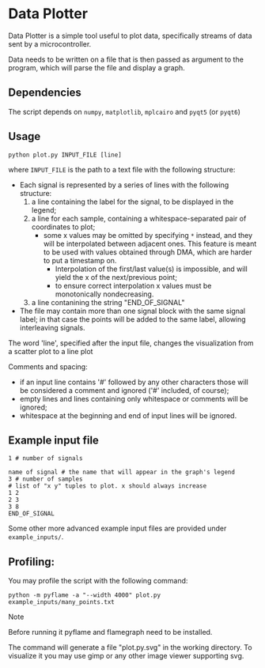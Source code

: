 # Data Plotter

Data Plotter is a simple tool useful to plot data, specifically streams of data sent by a microcontroller. 

Data needs to be written on a file that is then passed as argument to the program, which will parse the file and display a graph.

## Dependencies

The script depends on `numpy`, `matplotlib`, `mplcairo` and `pyqt5` (or `pyqt6`)

## Usage

`python plot.py INPUT_FILE [line]`

where `INPUT_FILE` is the path to a text file with the following structure:

- Each signal is represented by a series of lines with the following structure:
    1. a line containing the label for the signal, to be displayed in the legend;
    1. a line for each sample, containing a whitespace-separated pair of coordinates to plot;
        * some x values may be omitted by specifying `*` instead, and they will be interpolated between adjacent ones. This feature is meant to be used with values obtained through DMA, which are harder to put a timestamp on.
            * Interpolation of the first/last value(s) is impossible, and will yield the x of the next/previous point;
            * to ensure correct interpolation x values must be monotonically nondecreasing.
    1. a line contanining the string "END_OF_SIGNAL"
- The file may contain more than one signal block with the same signal label; in that case the points will be added to the same label, allowing interleaving signals.

The word 'line', specified after the input file, changes the visualization from a scatter plot to a line plot

Comments and spacing:
* if an input line contains '#' followed by any other characters those will be considered a comment and ignored ('#' included, of course);
* empty lines and lines containing only whitespace or comments will be ignored;
* whitespace at the beginning and end of input lines will be ignored.

## Example input file

```
1 # number of signals

name of signal # the name that will appear in the graph's legend
3 # number of samples
# list of "x y" tuples to plot. x should always increase
1 2
2 3
3 8 
END_OF_SIGNAL
```

Some other more advanced example input files are provided under `example_inputs/`.


## Profiling:
You may profile the script with the following command:

```
python -m pyflame -a "--width 4000" plot.py example_inputs/many_points.txt
```

> [!NOTE]
> Before running it pyflame and flamegraph need to be installed.

The command will generate a file "plot.py.svg" in the working directory. To visualize it you may use gimp or any other image viewer supporting svg.

